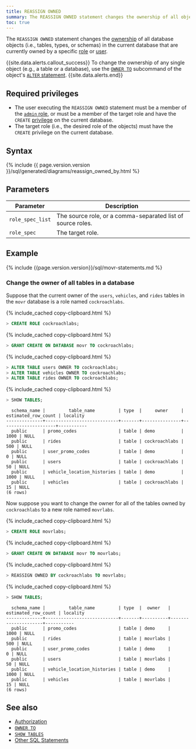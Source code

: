 ```yaml
---
title: REASSIGN OWNED
summary: The REASSIGN OWNED statement changes the ownership of all objects in the current database that are owned by a specific role or user.
toc: true
---
```


The `REASSIGN OWNED` statement changes the [ownership](authorization.html#object-ownership) of all database objects (i.e., tables, types, or schemas) in the current database that are currently owned by a specific [role](authorization.html#roles) or [user](authorization.html#sql-users).

{{site.data.alerts.callout_success}}
To change the ownership of any single object (e.g., a table or a database), use the [`OWNER TO`](owner-to.html) subcommand of the object's [`ALTER` statement](sql-statements.html).
{{site.data.alerts.end}}

## Required privileges

- The user executing the `REASSIGN OWNED` statement must be a member of the [`admin` role](authorization.html#admin-role), or must be a member of the target role and have the `CREATE` [privilege](authorization.html#assign-privileges) on the current database.
- The target role (i.e., the desired role of the objects) must have the `CREATE` privilege on the current database.

## Syntax

<div>
  {% include {{ page.version.version }}/sql/generated/diagrams/reassign_owned_by.html %}
</div>

## Parameters

Parameter | Description
----------|------------
`role_spec_list` | The source role, or a comma-separated list of source roles.
`role_spec` | The target role.

## Example

{% include {{page.version.version}}/sql/movr-statements.md %}

### Change the owner of all tables in a database

Suppose that the current owner of the `users`, `vehicles`, and `rides` tables in the `movr` database is a role named `cockroachlabs`.

{% include_cached copy-clipboard.html %}
~~~ sql
> CREATE ROLE cockroachlabs;
~~~

{% include_cached copy-clipboard.html %}
~~~ sql
> GRANT CREATE ON DATABASE movr TO cockroachlabs;
~~~

{% include_cached copy-clipboard.html %}
~~~ sql
> ALTER TABLE users OWNER TO cockroachlabs;
> ALTER TABLE vehicles OWNER TO cockroachlabs;
> ALTER TABLE rides OWNER TO cockroachlabs;
~~~

{% include_cached copy-clipboard.html %}
~~~ sql
> SHOW TABLES;
~~~

~~~
  schema_name |         table_name         | type  |     owner     | estimated_row_count | locality
--------------+----------------------------+-------+---------------+---------------------+-----------
  public      | promo_codes                | table | demo          |                1000 | NULL
  public      | rides                      | table | cockroachlabs |                 500 | NULL
  public      | user_promo_codes           | table | demo          |                   0 | NULL
  public      | users                      | table | cockroachlabs |                  50 | NULL
  public      | vehicle_location_histories | table | demo          |                1000 | NULL
  public      | vehicles                   | table | cockroachlabs |                  15 | NULL
(6 rows)
~~~

Now suppose you want to change the owner for all of the tables owned by `cockroachlabs` to a new role named `movrlabs`.

{% include_cached copy-clipboard.html %}
~~~ sql
> CREATE ROLE movrlabs;
~~~

{% include_cached copy-clipboard.html %}
~~~ sql
> GRANT CREATE ON DATABASE movr TO movrlabs;
~~~

{% include_cached copy-clipboard.html %}
~~~ sql
> REASSIGN OWNED BY cockroachlabs TO movrlabs;
~~~

{% include_cached copy-clipboard.html %}
~~~ sql
> SHOW TABLES;
~~~

~~~
  schema_name |         table_name         | type  |  owner   | estimated_row_count | locality
--------------+----------------------------+-------+----------+---------------------+-----------
  public      | promo_codes                | table | demo     |                1000 | NULL
  public      | rides                      | table | movrlabs |                 500 | NULL
  public      | user_promo_codes           | table | demo     |                   0 | NULL
  public      | users                      | table | movrlabs |                  50 | NULL
  public      | vehicle_location_histories | table | demo     |                1000 | NULL
  public      | vehicles                   | table | movrlabs |                  15 | NULL
(6 rows)
~~~

## See also

- [Authorization](authorization.html)
- [`OWNER TO`](owner-to.html)
- [`SHOW TABLES`](show-tables.html)
- [Other SQL Statements](sql-statements.html)

